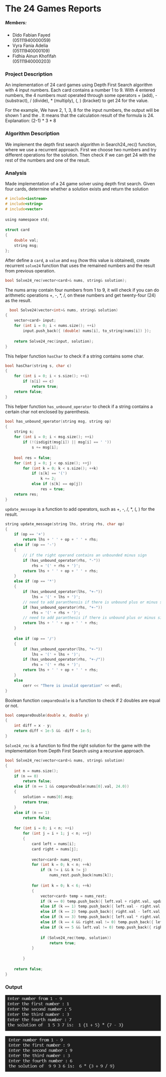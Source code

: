 # The 24 Games Reports

##### Members:
- Dido Fabian Fayed       
  (05111940000059) 
- Vyra Fania Adelia       
  (05111940000109)
- Fidhia Ainun Khofifah   
  (05111940000203)


### Project Description

An implementation of 24 card games using Depth First Search algorithm with 4 input numbers. Each card contains a number 1 to 9. With 4 entered numbers, the 4 numbers must operated through some operators + (add), - (substract), / (divide), * (multiply), (, ) (bracket) to get 24 for the value.

For the example,
We have 2, 1, 3, 8 for the input numbers, the output will be shown 1 and the . It means that the calculation result of the formula is 24.
Explanation: (2-1) * 3 * 8

### Algorithm Description

We implement the depth first search algorithm in Search24_rec() function, where we use a recurrent approach. First we choose two numbers and try different operations for the solution. Then check if we can get 24 with the rest of the numbers and one of the result.

### Analysis
Made implementation of a 24 game solver using depth first search. Given four cards, determine whether a solution exists and return the solution
```c
# include<iostream>
# include<string>
# include<vector>
 
using namespace std;

struct card  
{
    double val;
    string msg;
};
 ```

After define a `card`, a `value` and `msg` (how this value is obtained), create recurrent `solve24` function that uses the remained numbers and the result from previous operation.  
```c
bool Solve24_rec(vector<card>& nums, string& solution);
```
The nums array contain four numbers from 1 to 9,  it will check if you can do arithmetic operations +, -, *, /, on these numbers and get twenty-four (24) as the result.
  
```c
  bool Solve24(vector<int>& nums, string& solution)
{
    vector<card> input;
    for (int i = 0; i < nums.size(); ++i)
        input.push_back({ (double) nums[i], to_string(nums[i]) });
 
    return Solve24_rec(input, solution);
}
```
This helper function `hasChar` to check if a string contains some char.
```c
bool hasChar(string s, char c)
{
	for (int i = 0; i < s.size(); ++i)
		if (s[i] == c)
			return true;
	return false;
}
```
This helper function `has_unbound_operator` to check if a string contains a certain char not enclosed by parenthesis.
```c
bool has_unbound_operator(string msg, string op)
{
	string s;
	for (int i = 0; i < msg.size(); ++i)
		if (!(isdigit(msg[i]) || msg[i] == ' '))
			s += msg[i];
	
	bool res = false;
	for (int j = 0; j < op.size(); ++j)
		for (int k = 0; k < s.size(); ++k)
			if (s[k] == '(')
				k += 2;
			else if (s[k] == op[j])
				res = true;
	return res;
}
```
`update_message` is a function to add operators, such as +, -, /, *, (, ) for the result. 
```c
string update_message(string lhs, string rhs, char op)
{
	if (op == '+')
		return lhs + ' ' + op + ' ' + rhs;
	else if (op == '-')
	{
		// if the right operand contains an unbounded minus sign
		if (has_unbound_operator(rhs, "-"))
			rhs = '(' + rhs + ')';
		return lhs + ' ' + op + ' ' + rhs;
	}
	else if (op == '*')
	{
		if (has_unbound_operator(lhs, "+-"))
			lhs = '(' + lhs + ')';
		// need to add paranthensis if there is unbound plus or minus sign
		if (has_unbound_operator(rhs, "+-"))
			rhs = '(' + rhs + ')';
		// need to add paranthesis if there is unbound plus or minus sign
		return lhs + ' ' + op + ' ' + rhs;
	}

	else if (op == '/')
	{
		if (has_unbound_operator(lhs, "+-"))
			lhs = '(' + lhs + ')';
		if (has_unbound_operator(rhs, "+-/"))
			rhs = '(' + rhs + ')';
		return lhs + ' ' + op + ' ' + rhs;
	}
	else
		cerr << "There is invalid operation" << endl;
}
```
Boolean function `compareDouble` is a function to check if 2 doubles are equal or not.
```c
bool compareDouble(double x, double y)
{
	int diff = x - y;
	return diff < 1e-5 && -diff < 1e-5;
}
```

`Solve24_rec` is a function to find the right solution for the game with the implementation from Depth First Search using a recursive approach.

```c
bool Solve24_rec(vector<card>& nums, string& solution)
{
	int n = nums.size();
	if (n == 0)
		return false;
	else if (n == 1 && compareDouble(nums[0].val, 24.0))
	{
		solution = nums[0].msg; 
		return true;
	}
	else if (n == 1)
		return false;

	for (int i = 0; i < n; ++i)
		for (int j = i + 1; j < n; ++j)
		{
			card left = nums[i];
			card right = nums[j];

			vector<card> nums_rest;
			for (int k = 0; k < n; ++k)
				if (k != i && k != j)
					nums_rest.push_back(nums[k]);

			for (int k = 0; k < 6; ++k)
			{
				vector<card> temp = nums_rest;
				if (k == 0) temp.push_back({ left.val + right.val, update_message(left.msg, right.msg, '+') });
				else if (k == 1) temp.push_back({ left.val - right.val, update_message(left.msg, right.msg, '-') });
				else if (k == 2) temp.push_back({ right.val - left.val, update_message(right.msg, left.msg, '-') });
				else if (k == 3) temp.push_back({ left.val * right.val, update_message(left.msg, right.msg, '*') });
				else if (k == 4 && right.val != 0) temp.push_back({ left.val / right.val, update_message(left.msg, right.msg, '/') });
				else if (k == 5 && left.val != 0) temp.push_back({ right.val / left.val, update_message(left.msg, right.msg, '/') });

				if (Solve24_rec(temp, solution))
					return true;
			}

		}

	return false;
}
```


### Output

![1623250116133](https://github.com/DidoFayed/PAAJAYAA_DAA_E_Quiz2/blob/main/ss/1623250116133.jpg)

![1623250181163](https://github.com/DidoFayed/PAAJAYAA_DAA_E_Quiz2/blob/main/ss/1623250181163.jpg)
